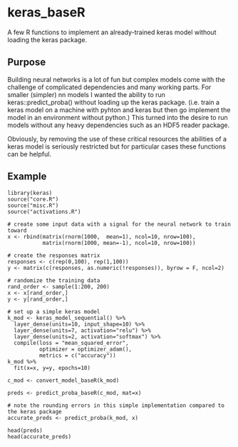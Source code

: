 # keras_baseR
A few R functions to implement an already-trained keras model without loading the keras package.

## Purpose
Building neural networks is a lot of fun but complex models come with the challenge of complicated dependencies and many working parts. For smaller (simpler) nn models I wanted the ability to run keras::predict_proba() without loading up the keras package. (i.e. train a keras model on a machine with pyhton and keras but then go implement the model in an environment without python.) This turned into the desire to run models without any heavy dependencies such as an HDF5 reader package. 

Obviously, by removing the use of these critical resources the abilities of a keras model is seriously restricted but for particular cases these functions can be helpful.


## Example
```
library(keras)
source("core.R")
source("misc.R")
source("activations.R")

# create some input data with a signal for the neural network to train toward
x <- rbind(matrix(rnorm(1000,  mean=1), ncol=10, nrow=100),
           matrix(rnorm(1000, mean=-1), ncol=10, nrow=100))

# create the responses matrix
responses <- c(rep(0,100), rep(1,100))
y <- matrix(c(responses, as.numeric(!responses)), byrow = F, ncol=2)

# randomize the training data
rand_order <- sample(1:200, 200)
x <- x[rand_order,]
y <- y[rand_order,]

# set up a simple keras model
k_mod <- keras_model_sequential() %>% 
  layer_dense(units=10, input_shape=10) %>% 
  layer_dense(units=7, activation="relu") %>% 
  layer_dense(units=2, activation="softmax") %>% 
  compile(loss = "mean_squared_error",
          optimizer = optimizer_adam(),
          metrics = c("accuracy"))
k_mod %>% 
  fit(x=x, y=y, epochs=10)

c_mod <- convert_model_baseR(k_mod)

preds <- predict_proba_baseR(c_mod, mat=x)

# note the rounding errors in this simple implementation compared to the keras package
accurate_preds <- predict_proba(k_mod, x)

head(preds)
head(accurate_preds)
```
